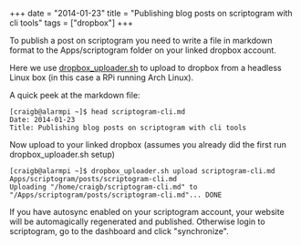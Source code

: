 +++
date = "2014-01-23"
title = "Publishing blog posts on scriptogram with cli tools"
tags = ["dropbox"]
+++

To publish a post on scriptogram you need to write a file in markdown format to the Apps/scriptogram folder on your linked dropbox account.

Here we use [dropbox_uploader.sh](https://github.com/andreafabrizi/Dropbox-Uploader) to upload to dropbox from a headless Linux box (in this case a RPi running Arch Linux).

A quick peek at the markdown file:

    [craigb@alarmpi ~]$ head scriptogram-cli.md
    Date: 2014-01-23
    Title: Publishing blog posts on scriptogram with cli tools

Now upload to your linked dropbox (assumes you already did the first run dropbox_uploader.sh setup)

    [craigb@alarmpi ~]$ dropbox_uploader.sh upload scriptogram-cli.md Apps/scriptogram/posts/scriptogram-cli.md
    Uploading "/home/craigb/scriptogram-cli.md" to "/Apps/scriptogram/posts/scriptogram-cli.md"... DONE

If you have autosync enabled on your scriptogram account, your website will be automagically regenerated and published. Otherwise login to scriptogram, go to the dashboard and click "synchronize".
